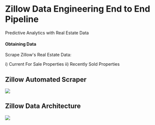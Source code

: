 # Zillow Data Engineering End to End Pipeline
Predictive Analytics with Real Estate Data

#### Obtaining Data
Scrape Zillow's Real Estate Data:

i) Current For Sale Properties
ii) Recently Sold Properties

## Zillow Automated Scraper
![](https://i.imgur.com/E6RI8Hm.gif)

## Zillow Data Architecture
![](https://i.imgur.com/bLuGWMj.png)
